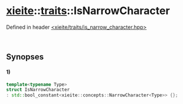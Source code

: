 # [xieite](../../xieite.md)\:\:[traits](../../traits.md)\:\:IsNarrowCharacter
Defined in header [<xieite/traits/is_narrow_character.hpp>](../../../include/xieite/traits/is_narrow_character.hpp)

&nbsp;

## Synopses
#### 1)
```cpp
template<typename Type>
struct IsNarrowCharacter
: std::bool_constant<xieite::concepts::NarrowCharacter<Type>> {};
```

